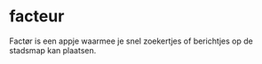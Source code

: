 facteur
=======

Factør is een appje waarmee je snel zoekertjes of berichtjes op de stadsmap kan plaatsen. 
